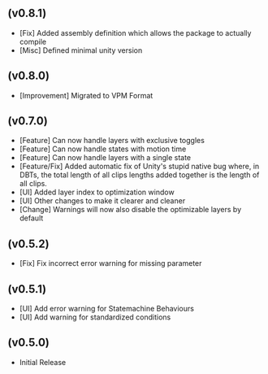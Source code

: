 (v0.8.1)
--------
- [Fix] Added assembly definition which allows the package to actually compile
- [Misc] Defined minimal unity version

(v0.8.0)
--------
- [Improvement] Migrated to VPM Format

(v0.7.0)
--------
- [Feature] Can now handle layers with exclusive toggles
- [Feature] Can now handle states with motion time
- [Feature] Can now handle layers with a single state
- [Feature/Fix] Added automatic fix of Unity's stupid native bug where, in DBTs, the total length of all clips lengths added together is the length of all clips.
- [UI] Added layer index to optimization window
- [UI] Other changes to make it clearer and cleaner
- [Change] Warnings will now also disable the optimizable layers by default

(v0.5.2)
--------
- [Fix] Fix incorrect error warning for missing parameter

(v0.5.1)
--------
- [UI] Add error warning for Statemachine Behaviours
- [UI] Add warning for standardized conditions

(v0.5.0)
--------
- Initial Release